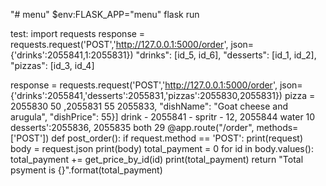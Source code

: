 "# menu" 
$env:FLASK_APP="menu"
flask run


test:
import requests
response = requests.request('POST','http://127.0.0.1:5000/order', json={'drinks':2055841,1:2055831})
"drinks": [id_5, id_6],
"desserts": [id_1, id_2],
"pizzas": [id_3, id_4]

response = requests.request('POST','http://127.0.0.1:5000/order', json={'drinks':2055841,'desserts':2055831,'pizzas':2055830,2055831})
pizza =
2055830 50
,2055831 55
2055833, "dishName": "Goat cheese and arugula", "dishPrice": 55}]
drink - 2055841 - spritr - 12, 2055844 water 10
desserts':2055836, 2055835 both 29
@app.route("/order", methods=['POST'])
def post_order():
if request.method == 'POST':
print(request)
body = request.json
print(body)
total_payment = 0
for id in body.values():
total_payment += get_price_by_id(id)
print(total_payment)
return "Total psyment is {}".format(total_payment)

